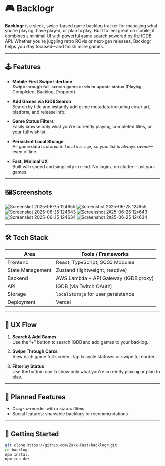 # 🎮 Backlogr

**Backlogr** is a sleek, swipe-based game backlog tracker for managing what you’re playing, have played, or plan to play. Built to feel great on mobile, it combines a minimal UI with powerful game search powered by the IGDB API. Whether you're juggling retro ROMs or next-gen releases, Backlogr helps you stay focused—and finish more games.

---

## 🕹 Features

- **Mobile-First Swipe Interface**  
  Swipe through full-screen game cards to update status (Playing, Completed, Backlog, Dropped).

- **Add Games via IGDB Search**  
  Search by title and instantly add game metadata including cover art, platform, and release info.

- **Game Status Filters**  
  Easily browse only what you’re currently playing, completed titles, or your full wishlist.

- **Persistent Local Storage**  
  All game data is stored in `localStorage`, so your list is always saved—even offline.

- **Fast, Minimal UX**  
  Built with speed and simplicity in mind. No logins, no clutter—just your games.

---

## 🖼️Screenshots
![Screenshot 2025-06-25 124655](https://github.com/user-attachments/assets/57de031d-9434-4142-aa24-c10116da169c)
![Screenshot 2025-06-25 124655](https://github.com/user-attachments/assets/57de031d-9434-4142-aa24-c10116da169c)
![Screenshot 2025-06-25 124643](https://github.com/user-attachments/assets/ba927ad4-994a-43b8-b8e9-8244e9635ab4)
![Screenshot 2025-06-25 124643](https://github.com/user-attachments/assets/ba927ad4-994a-43b8-b8e9-8244e9635ab4)
![Screenshot 2025-06-25 124634](https://github.com/user-attachments/assets/cc9544b7-a5a2-4256-bc57-e3a5e048ce29)
![Screenshot 2025-06-25 124634](https://github.com/user-attachments/assets/cc9544b7-a5a2-4256-bc57-e3a5e048ce29)



---

## 🛠 Tech Stack

| Area            | Tools / Frameworks                        |
|-----------------|-------------------------------------------|
| Frontend        | React, TypeScript, SCSS Modules           |
| State Management| Zustand (lightweight, reactive)           |
| Backend         | AWS Lambda + API Gateway (IGDB proxy)     |
| API             | IGDB (via Twitch OAuth)                   |
| Storage         | `localStorage` for user persistence       |
| Deployment      | Vercel                                     |

---

## 📱 UX Flow

1. **Search & Add Games**  
   Use the “+” button to search IGDB and add games to your backlog.

2. **Swipe Through Cards**  
   View each game full-screen. Tap to cycle statuses or swipe to reorder.

3. **Filter by Status**  
   Use the bottom nav to show only what you're currently playing or plan to play.

---

## 🧪 Planned Features
- Drag-to-reorder within status filters  
- Social features: shareable backlogs or recommendations  

---

## 🚀 Getting Started

```bash
git clone https://github.com/Zakk-Fast/backlogr.git
cd backlogr
npm install
npm run dev
